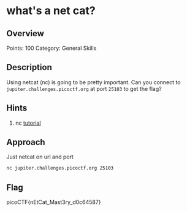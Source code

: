 # what's a net cat?

## Overview

Points: 100
Category: General Skills

## Description

Using netcat (nc) is going to be pretty important. Can you connect to `jupiter.challenges.picoctf.org` at port `25103` to get the flag?

## Hints

1. nc [tutorial](https://linux.die.net/man/1/nc)


## Approach

Just netcat on url and port

```bash
nc jupiter.challenges.picoctf.org 25103
```

## Flag

picoCTF{nEtCat_Mast3ry_d0c64587}